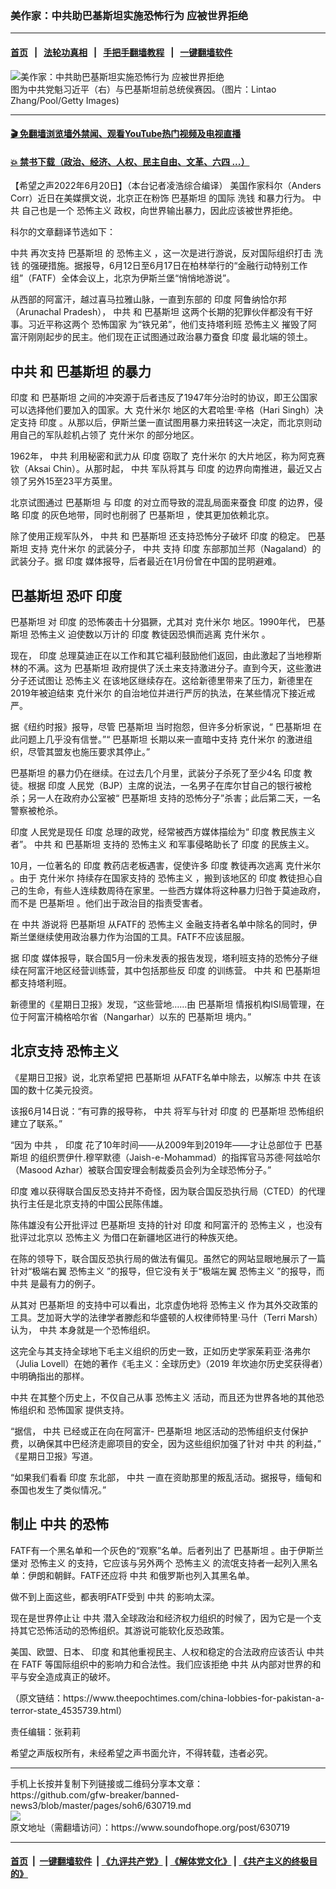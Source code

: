 ### 美作家：中共助巴基斯坦实施恐怖行为 应被世界拒绝
------------------------

#### [首页](https://github.com/gfw-breaker/banned-news3/blob/master/README.md) &nbsp;&nbsp;|&nbsp;&nbsp; [法轮功真相](https://github.com/begood0513/basic/blob/master/README.md)  &nbsp;&nbsp;|&nbsp;&nbsp; [手把手翻墙教程](https://github.com/gfw-breaker/guides/wiki)  &nbsp;&nbsp;|&nbsp;&nbsp; [一键翻墙软件](https://github.com/gfw-breaker/nogfw/blob/master/README.md)  



<div><img alt="美作家：中共助巴基斯坦实施恐怖行为 应被世界拒绝" src="https://img.soundofhope.org/2022-06/gettyimages-486195616-1655779515824.jpg"/>
<br/><figcaption class="caption">
 图为中共党魁习近平（右）与巴基斯坦前总统侯赛因。（图片：Lintao Zhang/Pool/Getty Images)
</figcaption></div><hr/>

#### [ 🎬  免翻墙浏览墙外禁闻、观看YouTube热门视频及电视直播](https://github.com/gfw-breaker/HelloWorld)

#### [ 💥  禁书下载（政治、经济、人权、民主自由、文革、六四 ...）](https://github.com/gfw-breaker/books/blob/master/README.md)

<div><div class="Content__Wrapper sc-1bvya0-0 grZQxZ">
 <p class="meta-top">
  <span class="meta">
   【希望之声2022年6月20日】（本台记者凌浩综合编译）
  </span>
  美国作家科尔（Anders Corr）近日在美媒撰文说，北京正在粉饰
  <ok href="/term/1695">
   巴基斯坦
  </ok>
  的国际
  <ok href="/term/14305">
   洗钱
  </ok>
  和暴力行为。
  <ok href="/term/1059">
   中共
  </ok>
  自己也是一个
  <ok href="/term/2348">
   恐怖主义
  </ok>
  政权，向世界输出暴力，因此应该被世界拒绝。
 </p>
 <p>
  科尔的文章翻译节选如下：
 </p>
 <p>
  <ok href="/term/1059">
   中共
  </ok>
  再次支持
  <ok href="/term/1695">
   巴基斯坦
  </ok>
  的
  <ok href="/term/2348">
   恐怖主义
  </ok>
  ，这一次是进行游说，反对国际组织打击
  <ok href="/term/14305">
   洗钱
  </ok>
  的强硬措施。据报导，6月12日至6月17日在柏林举行的“金融行动特别工作组”（FATF）全体会议上，北京为伊斯兰堡“悄悄地游说”。
 </p>
 <p>
  从西部的阿富汗，越过喜马拉雅山脉，一直到东部的
  <ok href="/term/1696">
   印度
  </ok>
  阿鲁纳恰尔邦（Arunachal Pradesh），
  <ok href="/term/1059">
   中共
  </ok>
  和
  <ok href="/term/1695">
   巴基斯坦
  </ok>
  这两个长期的犯罪伙伴都没有干好事。习近平称这两个
  <ok href="/term/751784">
   恐怖国家
  </ok>
  为“铁兄弟”，他们支持塔利班
  <ok href="/term/2348">
   恐怖主义
  </ok>
  摧毁了阿富汗刚刚起步的民主。他们现在正试图通过政治暴力蚕食
  <ok href="/term/1696">
   印度
  </ok>
  最北端的领土。
 </p>
 <h2>
  <ok href="/term/1059">
   中共
  </ok>
  和
  <ok href="/term/1695">
   巴基斯坦
  </ok>
  的暴力
 </h2>
 <p>
  <ok href="/term/1696">
   印度
  </ok>
  和
  <ok href="/term/1695">
   巴基斯坦
  </ok>
  之间的冲突源于后者违反了1947年分治时的协议，即王公国家可以选择他们要加入的国家。大
  <ok href="/term/1697">
   克什米尔
  </ok>
  地区的大君哈里·辛格（Hari Singh）决定支持
  <ok href="/term/1696">
   印度
  </ok>
  。从那以后，伊斯兰堡一直试图用暴力来扭转这一决定，而北京则动用自己的军队趁机占领了
  <ok href="/term/1697">
   克什米尔
  </ok>
  的部分地区。
 </p>
 <p>
  1962年，
  <ok href="/term/1059">
   中共
  </ok>
  利用秘密和武力从
  <ok href="/term/1696">
   印度
  </ok>
  窃取了
  <ok href="/term/1697">
   克什米尔
  </ok>
  的大片地区，称为阿克赛钦（Aksai Chin）。从那时起，
  <ok href="/term/1059">
   中共
  </ok>
  军队将其与
  <ok href="/term/1696">
   印度
  </ok>
  的边界向南推进，最近又占领了另外15至23平方英里。
 </p>
 <p>
  北京试图通过
  <ok href="/term/1695">
   巴基斯坦
  </ok>
  与
  <ok href="/term/1696">
   印度
  </ok>
  的对立而导致的混乱局面来蚕食
  <ok href="/term/1696">
   印度
  </ok>
  的边界，侵略
  <ok href="/term/1696">
   印度
  </ok>
  的灰色地带，同时也削弱了
  <ok href="/term/1695">
   巴基斯坦
  </ok>
  ，使其更加依赖北京。
 </p>
 <p>
  除了使用正规军队外，
  <ok href="/term/1059">
   中共
  </ok>
  和
  <ok href="/term/1695">
   巴基斯坦
  </ok>
  还支持恐怖分子破坏
  <ok href="/term/1696">
   印度
  </ok>
  的稳定。
  <ok href="/term/1695">
   巴基斯坦
  </ok>
  支持
  <ok href="/term/1697">
   克什米尔
  </ok>
  的武装分子，
  <ok href="/term/1059">
   中共
  </ok>
  支持
  <ok href="/term/1696">
   印度
  </ok>
  东部那加兰邦（Nagaland）的武装分子。据
  <ok href="/term/1696">
   印度
  </ok>
  媒体报导，后者最近在1月份曾在中国的昆明避难。
 </p>
 <h2>
  <ok href="/term/1695">
   巴基斯坦
  </ok>
  恐吓
  <ok href="/term/1696">
   印度
  </ok>
 </h2>
 <p>
  <ok href="/term/1695">
   巴基斯坦
  </ok>
  对
  <ok href="/term/1696">
   印度
  </ok>
  的恐怖袭击十分猖獗，尤其对
  <ok href="/term/1697">
   克什米尔
  </ok>
  地区。1990年代，
  <ok href="/term/1695">
   巴基斯坦
  </ok>
  <ok href="/term/2348">
   恐怖主义
  </ok>
  迫使数以万计的
  <ok href="/term/1696">
   印度
  </ok>
  教徒因恐惧而逃离
  <ok href="/term/1697">
   克什米尔
  </ok>
  。
 </p>
 <p>
  现在，
  <ok href="/term/1696">
   印度
  </ok>
  总理莫迪正在以工作和其它福利鼓励他们返回，由此激起了当地穆斯林的不满。这为
  <ok href="/term/1695">
   巴基斯坦
  </ok>
  政府提供了沃土来支持激进分子。直到今天，这些激进分子还试图让
  <ok href="/term/2348">
   恐怖主义
  </ok>
  在该地区继续存在。这给新德里带来了压力，新德里在2019年被迫结束
  <ok href="/term/1697">
   克什米尔
  </ok>
  的自治地位并进行严厉的执法，在某些情况下接近戒严。
 </p>
 <p>
  据《纽约时报》报导，尽管
  <ok href="/term/1695">
   巴基斯坦
  </ok>
  当时抱怨，但许多分析家说，“
  <ok href="/term/1695">
   巴基斯坦
  </ok>
  在此问题上几乎没有信誉。”“
  <ok href="/term/1695">
   巴基斯坦
  </ok>
  长期以来一直暗中支持
  <ok href="/term/1697">
   克什米尔
  </ok>
  的激进组织，尽管其盟友也施压要求其停止。”
 </p>
 <p>
  <ok href="/term/1695">
   巴基斯坦
  </ok>
  的暴力仍在继续。在过去几个月里，武装分子杀死了至少4名
  <ok href="/term/1696">
   印度
  </ok>
  教徒。根据
  <ok href="/term/1696">
   印度
  </ok>
  人民党（BJP）主席的说法，一名男子在库尔甘自己的银行被枪杀；另一人在政府办公室被“
  <ok href="/term/1695">
   巴基斯坦
  </ok>
  支持的恐怖分子”杀害；此后第二天，一名警察被枪杀。
 </p>
 <p>
  <ok href="/term/1696">
   印度
  </ok>
  人民党是现任
  <ok href="/term/1696">
   印度
  </ok>
  总理的政党，经常被西方媒体描绘为“
  <ok href="/term/1696">
   印度
  </ok>
  教民族主义者”。
  <ok href="/term/1059">
   中共
  </ok>
  和
  <ok href="/term/1695">
   巴基斯坦
  </ok>
  支持的
  <ok href="/term/2348">
   恐怖主义
  </ok>
  和军事侵略助长了
  <ok href="/term/1696">
   印度
  </ok>
  的民族主义。
 </p>
 <p>
  10月，一位著名的
  <ok href="/term/1696">
   印度
  </ok>
  教药店老板遇害，促使许多
  <ok href="/term/1696">
   印度
  </ok>
  教徒再次逃离
  <ok href="/term/1697">
   克什米尔
  </ok>
  。由于
  <ok href="/term/1697">
   克什米尔
  </ok>
  持续存在国家支持的
  <ok href="/term/2348">
   恐怖主义
  </ok>
  ，搬到该地区的
  <ok href="/term/1696">
   印度
  </ok>
  教徒担心自己的生命，有些人连续数周待在家里。一些西方媒体将这种暴力归咎于莫迪政府，而不是
  <ok href="/term/1695">
   巴基斯坦
  </ok>
  。他们出于政治目的指责受害者。
 </p>
 <p>
  在
  <ok href="/term/1059">
   中共
  </ok>
  游说将
  <ok href="/term/1695">
   巴基斯坦
  </ok>
  从FATF的
  <ok href="/term/2348">
   恐怖主义
  </ok>
  金融支持者名单中除名的同时，伊斯兰堡继续使用政治暴力作为治国的工具。FATF不应该屈服。
 </p>
 <p>
  据
  <ok href="/term/1696">
   印度
  </ok>
  媒体报导，联合国5月一份未发表的报告发现，塔利班支持的恐怖分子继续在阿富汗地区经营训练营，其中包括那些反
  <ok href="/term/1696">
   印度
  </ok>
  的训练营。
  <ok href="/term/1059">
   中共
  </ok>
  和
  <ok href="/term/1695">
   巴基斯坦
  </ok>
  都支持塔利班。
 </p>
 <p>
  新德里的《星期日卫报》发现，“这些营地……由
  <ok href="/term/1695">
   巴基斯坦
  </ok>
  情报机构ISI局管理，在位于阿富汗楠格哈尔省（Nangarhar）以东的
  <ok href="/term/1695">
   巴基斯坦
  </ok>
  境内。”
 </p>
 <h2>
  北京支持
  <ok href="/term/2348">
   恐怖主义
  </ok>
 </h2>
 <p>
  《星期日卫报》说，北京希望把
  <ok href="/term/1695">
   巴基斯坦
  </ok>
  从FATF名单中除去，以解冻
  <ok href="/term/1059">
   中共
  </ok>
  在该国的数十亿美元投资。
 </p>
 <p>
  该报6月14日说：“有可靠的报导称，
  <ok href="/term/1059">
   中共
  </ok>
  将军与针对
  <ok href="/term/1696">
   印度
  </ok>
  的
  <ok href="/term/1695">
   巴基斯坦
  </ok>
  恐怖组织建立了联系。”
 </p>
 <p>
  “因为
  <ok href="/term/1059">
   中共
  </ok>
  ，
  <ok href="/term/1696">
   印度
  </ok>
  花了10年时间——从2009年到2019年——才让总部位于
  <ok href="/term/1695">
   巴基斯坦
  </ok>
  的组织贾伊什.穆罕默德（Jaish-e-Mohammad）的指挥官马苏德·阿兹哈尔（Masood Azhar）被联合国安理会制裁委员会列为全球恐怖分子。”
 </p>
 <p>
  <ok href="/term/1696">
   印度
  </ok>
  难以获得联合国反恐支持并不奇怪，因为联合国反恐执行局（CTED）的代理执行主任是北京支持的中国公民陈伟雄。
 </p>
 <p>
  陈伟雄没有公开批评过
  <ok href="/term/1695">
   巴基斯坦
  </ok>
  支持的针对
  <ok href="/term/1696">
   印度
  </ok>
  和阿富汗的
  <ok href="/term/2348">
   恐怖主义
  </ok>
  ，也没有批评过北京以
  <ok href="/term/2348">
   恐怖主义
  </ok>
  为借口在新疆地区进行的种族灭绝。
 </p>
 <p>
  在陈的领导下，联合国反恐执行局的做法有偏见。虽然它的网站显眼地展示了一篇针对“极端右翼
  <ok href="/term/2348">
   恐怖主义
  </ok>
  ”的报导，但它没有关于“极端左翼
  <ok href="/term/2348">
   恐怖主义
  </ok>
  ”的报导，而
  <ok href="/term/1059">
   中共
  </ok>
  是最有力的例子。
 </p>
 <p>
  从其对
  <ok href="/term/1695">
   巴基斯坦
  </ok>
  的支持中可以看出，北京虚伪地将
  <ok href="/term/2348">
   恐怖主义
  </ok>
  作为其外交政策的工具。芝加哥大学的法律学者滕彪和华盛顿的人权律师特里·马什（Terri Marsh）认为，
  <ok href="/term/1059">
   中共
  </ok>
  本身就是一个恐怖组织。
 </p>
 <p>
  这完全与其支持全球地下毛主义组织的历史一致，正如历史学家茱莉亚·洛弗尔（Julia Lovell）在她的著作《毛主义：全球历史》（2019 年坎迪尔历史奖获得者）中明确指出的那样。
 </p>
 <p>
  <ok href="/term/1059">
   中共
  </ok>
  在其整个历史上，不仅自己从事
  <ok href="/term/2348">
   恐怖主义
  </ok>
  活动，而且还为世界各地的其他恐怖组织和
  <ok href="/term/751784">
   恐怖国家
  </ok>
  提供支持。
 </p>
 <p>
  “据信，
  <ok href="/term/1059">
   中共
  </ok>
  已经或正在向在阿富汗-
  <ok href="/term/1695">
   巴基斯坦
  </ok>
  地区活动的恐怖组织支付保护费，以确保其中巴经济走廊项目的安全，因为这些组织加强了针对
  <ok href="/term/1059">
   中共
  </ok>
  的利益，” 《星期日卫报》写道。
 </p>
 <p>
  “如果我们看看
  <ok href="/term/1696">
   印度
  </ok>
  东北部，
  <ok href="/term/1059">
   中共
  </ok>
  一直在资助那里的叛乱活动。据报导，缅甸和泰国也发生了类似情况。”
 </p>
 <h2>
  制止
  <ok href="/term/1059">
   中共
  </ok>
  的恐怖
 </h2>
 <p>
  FATF有一个黑名单和一个灰色的“观察”名单。后者列出了
  <ok href="/term/1695">
   巴基斯坦
  </ok>
  。由于伊斯兰堡对
  <ok href="/term/2348">
   恐怖主义
  </ok>
  的支持，它应该与另外两个
  <ok href="/term/2348">
   恐怖主义
  </ok>
  的流氓支持者一起列入黑名单：伊朗和朝鲜。FATF还应将
  <ok href="/term/1059">
   中共
  </ok>
  和俄罗斯也列入其黑名单。
 </p>
 <p>
  做不到上面这些，都表明FATF受到
  <ok href="/term/1059">
   中共
  </ok>
  的影响太深。
 </p>
 <p>
  现在是世界停止让
  <ok href="/term/1059">
   中共
  </ok>
  潜入全球政治和经济权力组织的时候了，因为它是一个支持其它恐怖活动的恐怖组织。其游说可能软化反恐政策。
 </p>
 <p>
  美国、欧盟、日本、
  <ok href="/term/1696">
   印度
  </ok>
  和其他重视民主、人权和稳定的合法政府应该否认
  <ok href="/term/1059">
   中共
  </ok>
  在 FATF 等国际组织中的影响力和合法性。我们应该拒绝
  <ok href="/term/1059">
   中共
  </ok>
  从内部对世界的和平与安全造成真正的破坏。
 </p>
 <p>
  （原文链结：https://www.theepochtimes.com/china-lobbies-for-pakistan-a-terror-state_4535739.html）
 </p>
 <p class="meta-btm">
  责任编辑：张莉莉
 </p>
 <p class="meta-btm">
  希望之声版权所有，未经希望之声书面允许，不得转载，违者必究。
 </p>
</div>
</div>
<hr/>
手机上长按并复制下列链接或二维码分享本文章：<br/>
https://github.com/gfw-breaker/banned-news3/blob/master/pages/soh6/630719.md <br/>
<a href='https://github.com/gfw-breaker/banned-news3/blob/master/pages/soh6/630719.md'><img src='https://github.com/gfw-breaker/banned-news3/blob/master/pages/soh6/630719.md.png'/></a> <br/>
原文地址（需翻墙访问）：https://www.soundofhope.org/post/630719


------------------------
#### [首页](https://github.com/gfw-breaker/banned-news3/blob/master/README.md) &nbsp;|&nbsp; [一键翻墙软件](https://github.com/gfw-breaker/nogfw/blob/master/README.md) &nbsp;| [《九评共产党》](https://github.com/gfw-breaker/9ping.md/blob/master/README.md#九评之一评共产党是什么) | [《解体党文化》](https://github.com/gfw-breaker/jtdwh.md/blob/master/README.md) | [《共产主义的终极目的》](https://github.com/gfw-breaker/gczydzjmd.md/blob/master/README.md)


<img src='http://gfw-breaker.win/banned-news3/pages/soh6/630719.md' width='0px' height='0px'/>